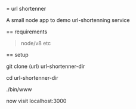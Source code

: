 = url shortenner

A small node app to demo url-shortenning service

== requirements

> node/v8 etc

== setup

  git clone (url) url-shortenner-dir

  cd url-shortenner-dir

  ./bin/www

now visit localhost:3000

